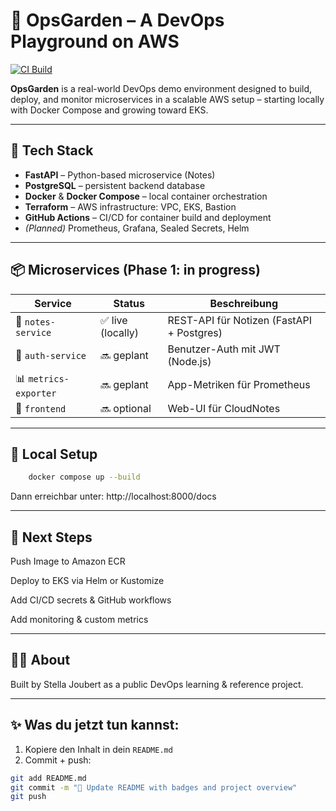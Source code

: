 # 🌿 OpsGarden – A DevOps Playground on AWS

[![CI Build](https://github.com/GitCubeStella/ops-garden/actions/workflows/docker-build.yml/badge.svg)](https://github.com/GitCubeStella/ops-garden/actions)

**OpsGarden** is a real-world DevOps demo environment designed to build, deploy, and monitor microservices in a scalable AWS setup – starting locally with Docker Compose and growing toward EKS.

---

## 🧰 Tech Stack

- **FastAPI** – Python-based microservice (Notes)
- **PostgreSQL** – persistent backend database
- **Docker** & **Docker Compose** – local container orchestration
- **Terraform** – AWS infrastructure: VPC, EKS, Bastion
- **GitHub Actions** – CI/CD for container build and deployment
- *(Planned)* Prometheus, Grafana, Sealed Secrets, Helm

---

## 📦 Microservices (Phase 1: in progress)

| Service         | Status     | Beschreibung                   |
|-----------------|------------|--------------------------------|
| 📝 `notes-service` | ✅ live (locally) | REST-API für Notizen (FastAPI + Postgres) |
| 🔐 `auth-service`  | 🔜 geplant     | Benutzer-Auth mit JWT (Node.js) |
| 📊 `metrics-exporter` | 🔜 geplant | App-Metriken für Prometheus     |
| 🎨 `frontend`      | 🔜 optional   | Web-UI für CloudNotes           |

---

## 🧪 Local Setup

```bash
    docker compose up --build
```

Dann erreichbar unter: http://localhost:8000/docs

---

## 🧠 Next Steps
 Push Image to Amazon ECR

 Deploy to EKS via Helm or Kustomize

 Add CI/CD secrets & GitHub workflows

 Add monitoring & custom metrics
 
---

## 👩‍💻 About

Built by Stella Joubert as a public DevOps learning & reference project.


---

## ✨ Was du jetzt tun kannst:

1. Kopiere den Inhalt in dein `README.md`
2. Commit + push:

```bash
git add README.md
git commit -m "📝 Update README with badges and project overview"
git push
```
